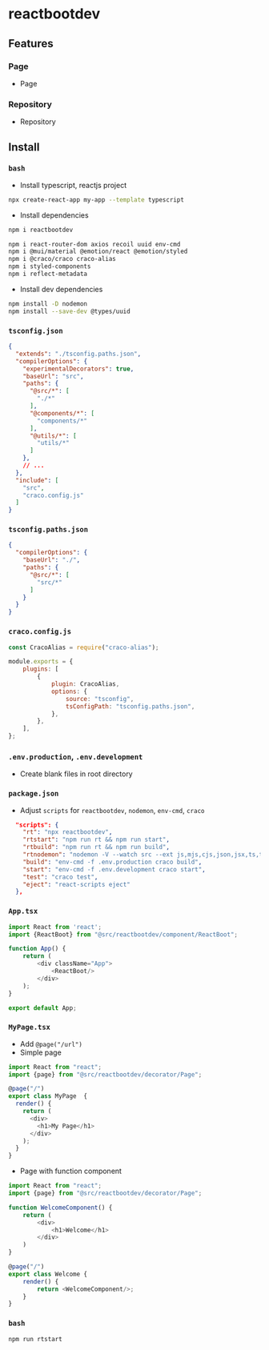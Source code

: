 ﻿# reactbootdev

## Features

### Page

* Page

### Repository

* Repository

## Install

### `bash`

* Install typescript, reactjs project

```bash
npx create-react-app my-app --template typescript
```

* Install dependencies
```bash
npm i reactbootdev
```

```bash
npm i react-router-dom axios recoil uuid env-cmd
npm i @mui/material @emotion/react @emotion/styled
npm i @craco/craco craco-alias
npm i styled-components 
npm i reflect-metadata
```

* Install dev dependencies
```bash
npm install -D nodemon
npm install --save-dev @types/uuid
```

### `tsconfig.json`

```tsconfig.json
{
  "extends": "./tsconfig.paths.json",
  "compilerOptions": {
    "experimentalDecorators": true,
    "baseUrl": "src",
    "paths": {
      "@src/*": [
        "./*"
      ],
      "@components/*": [
        "components/*"
      ],
      "@utils/*": [
        "utils/*"
      ]
    },
    // ...
  },
  "include": [
    "src",
    "craco.config.js"
  ]
}

```

### `tsconfig.paths.json`

```json
{
  "compilerOptions": {
    "baseUrl": "./",
    "paths": {
      "@src/*": [
        "src/*"
      ]
    }
  }
}
```

### `craco.config.js`

```js
const CracoAlias = require("craco-alias");

module.exports = {
    plugins: [
        {
            plugin: CracoAlias,
            options: {
                source: "tsconfig",
                tsConfigPath: "tsconfig.paths.json",
            },
        },
    ],
};
```

### `.env.production`, `.env.development`

* Create blank files in root directory

### `package.json`

* Adjust `scripts` for `reactbootdev`, `nodemon`, `env-cmd`, `craco`
```package.json
  "scripts": {
    "rt": "npx reactbootdev",
    "rtstart": "npm run rt && npm run start",
    "rtbuild": "npm run rt && npm run build",
    "rtnodemon": "nodemon -V --watch src --ext js,mjs,cjs,json,jsx,ts,tsx --delay 5000ms --exec \"npm run rt\"",
    "build": "env-cmd -f .env.production craco build",
    "start": "env-cmd -f .env.development craco start",
    "test": "craco test",
    "eject": "react-scripts eject"
  },
```

### `App.tsx`
```typescript
import React from 'react';
import {ReactBoot} from "@src/reactbootdev/component/ReactBoot";

function App() {
    return (
        <div className="App">
            <ReactBoot/>
        </div>
    );
}

export default App;
```

### `MyPage.tsx`

* Add `@page("/url")`
* Simple page
```typescript
import React from "react";
import {page} from "@src/reactbootdev/decorator/Page";

@page("/")
export class MyPage  {
  render() {
    return (
      <div>
        <h1>My Page</h1>
      </div>
    );
  }
}
```

* Page with function component

```typescript
import React from "react";
import {page} from "@src/reactbootdev/decorator/Page";

function WelcomeComponent() {
    return (
        <div>
            <h1>Welcome</h1>
        </div>
    )
}

@page("/")
export class Welcome {
    render() {
        return <WelcomeComponent/>;
    }
}
```

### `bash`
```bash
npm run rtstart
```
